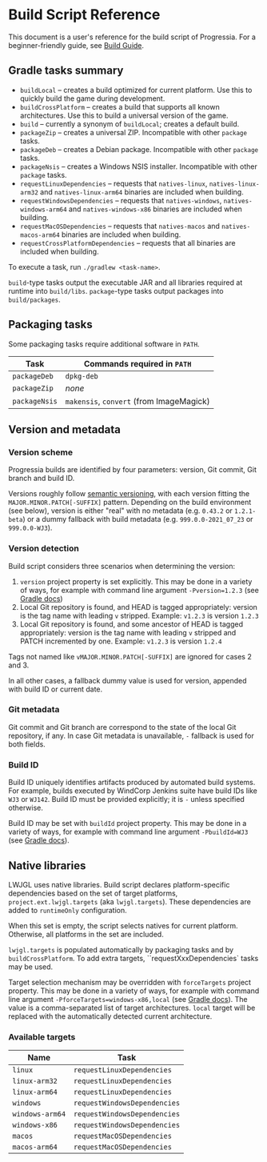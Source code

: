# Build Script Reference

This document is a user's reference for the build script of Progressia. For a beginner-friendly guide, see
[Build Guide](BuildGuide.md).

## Gradle tasks summary

- `buildLocal` – creates a build optimized for current platform. Use this to quickly build the game during development.
- `buildCrossPlatform` – creates a build that supports all known architectures. Use this to build a universal version of the game.
- `build` – currently a synonym of `buildLocal`; creates a default build.
- `packageZip` – creates a universal ZIP. Incompatible with other `package` tasks.
- `packageDeb` – creates a Debian package. Incompatible with other `package` tasks.
- `packageNsis` – creates a Windows NSIS installer. Incompatible with other `package` tasks.
- `requestLinuxDependencies` – requests that `natives-linux`, `natives-linux-arm32` and `natives-linux-arm64` binaries are included when building.
- `requestWindowsDependencies` – requests that `natives-windows`, `natives-windows-arm64` and `natives-windows-x86` binaries are included when building.
- `requestMacOSDependencies` – requests that `natives-macos` and `natives-macos-arm64` binaries are included when building.
- `requestCrossPlatformDependencies` – requests that all binaries are included when building.

To execute a task, run `./gradlew <task-name>`.

`build`-type tasks output the executable JAR and all libraries required at runtime into `build/libs`. `package`-type
tasks output packages into `build/packages`.

## Packaging tasks

Some packaging tasks require additional software in `PATH`.

| Task          | Commands required in `PATH`              |
|---------------|------------------------------------------|
| `packageDeb`  | `dpkg-deb`                               |
| `packageZip`  | _none_                                   |
| `packageNsis` | `makensis`, `convert` (from ImageMagick) |

## Version and metadata

### Version scheme

Progressia builds are identified by four parameters: version, Git commit, Git branch and build ID.

Versions roughly follow [semantic versioning](https://semver.org/spec/v2.0.0.html), with each version fitting the
`MAJOR.MINOR.PATCH[-SUFFIX]` pattern. Depending on the build environment (see below), version is either "real" with
no metadata (e.g. `0.43.2` or `1.2.1-beta`) or a dummy fallback with build metadata (e.g. `999.0.0-2021_07_23` or
`999.0.0-WJ3`).

### Version detection

Build script considers three scenarios when determining the version:

1. `version` project property is set explicitly. This may be done in a variety of ways, for example with command line
argument `-Pversion=1.2.3`
(see [Gradle docs](https://docs.gradle.org/current/userguide/build_environment.html#sec:project_properties))
2. Local Git repository is found, and HEAD is tagged appropriately: version is the tag name with leading `v`
stripped. Example: `v1.2.3` is version `1.2.3`
3. Local Git repository is found, and some ancestor of HEAD is tagged appropriately: version is the tag name with
leading `v` stripped and PATCH incremented by one. Example: `v1.2.3` is version `1.2.4`

Tags not named like `vMAJOR.MINOR.PATCH[-SUFFIX]` are ignored for cases 2 and 3.

In all other cases, a fallback dummy value is used for version, appended with build ID or current date.

### Git metadata

Git commit and Git branch are correspond to the state of the local Git repository, if any. In case Git metadata is
unavailable, `-` fallback is used for both fields.

### Build ID

Build ID uniquely identifies artifacts produced by automated build systems. For example, builds executed by WindCorp
Jenkins suite have build IDs like `WJ3` or `WJ142`. Build ID must be provided explicitly; it is `-` unless specified
otherwise.

Build ID may be set with `buildId` project property. This may be done in a variety of ways, for example with command
line argument `-PbuildId=WJ3`
(see [Gradle docs](https://docs.gradle.org/current/userguide/build_environment.html#sec:project_properties)).

## Native libraries

LWJGL uses native libraries. Build script declares platform-specific dependencies based on the set of target
platforms, `project.ext.lwjgl.targets` (aka `lwjgl.targets`). These dependencies are added to `runtimeOnly`
configuration.

When this set is empty, the script selects natives for current platform. Otherwise, all platforms in the set are
included.

`lwjgl.targets` is populated automatically by packaging tasks and by `buildCrossPlatform`. To add extra targets,
``requestXxxDependencies` tasks may be used.

Target selection mechanism may be overridden with `forceTargets` project property. This may be done in a variety of
ways, for example with command line argument `-PforceTargets=windows-x86,local`
(see [Gradle docs](https://docs.gradle.org/current/userguide/build_environment.html#sec:project_properties)). The
value is a comma-separated list of target architectures. `local` target will be replaced with the automatically
detected current architecture.

### Available targets

| Name            | Task                         |
|-----------------|------------------------------|
| `linux`         | `requestLinuxDependencies`   |
| `linux-arm32`   | `requestLinuxDependencies`   |
| `linux-arm64`   | `requestLinuxDependencies`   |
| `windows`       | `requestWindowsDependencies` |
| `windows-arm64` | `requestWindowsDependencies` |
| `windows-x86`   | `requestWindowsDependencies` |
| `macos`         | `requestMacOSDependencies`   |
| `macos-arm64`   | `requestMacOSDependencies`   |
